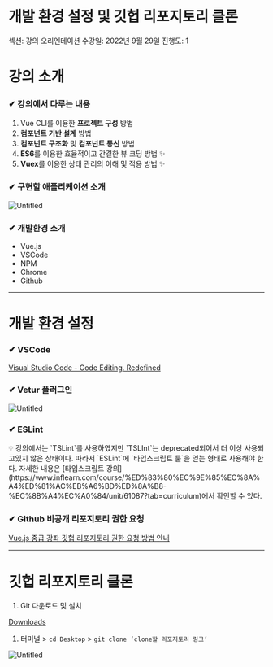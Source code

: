 # 개발 환경 설정 및 깃헙 리포지토리 클론

섹션: 강의 오리엔테이션
수강일: 2022년 9월 29일
진행도: 1

# 강의 소개

### ✔ 강의에서 다루는 내용

1. Vue CLI를 이용한 **프로젝트 구성** 방법
2. **컴포넌트 기반 설계** 방법
3. **컴포넌트 구조화** 및 **컴포넌트 통신** 방법
4. **ES6**를 이용한 효율적이고 간결한 뷰 코딩 방법 ✨
5. **Vuex**를 이용한 상태 관리의 이해 및 적용 방법 ✨

### ✔ 구현할 애플리케이션 소개

![Untitled](%E1%84%80%E1%85%A2%E1%84%87%E1%85%A1%E1%86%AF%20%E1%84%92%E1%85%AA%E1%86%AB%E1%84%80%E1%85%A7%E1%86%BC%20%E1%84%89%E1%85%A5%E1%86%AF%E1%84%8C%E1%85%A5%E1%86%BC%20%E1%84%86%E1%85%B5%E1%86%BE%20%E1%84%80%E1%85%B5%E1%86%BA%E1%84%92%E1%85%A5%E1%86%B8%20%E1%84%85%E1%85%B5%E1%84%91%E1%85%A9%E1%84%8C%E1%85%B5%E1%84%90%E1%85%A9%E1%84%85%E1%85%B5%20%E1%84%8F%E1%85%B3%E1%86%AF%E1%84%85%E1%85%A9%E1%86%AB%204ddbc9fd81a845fea288f4f3240d5eb9/Untitled.png)

### ✔ 개발환경 소개

- Vue.js
- VSCode
- NPM
- Chrome
- Github

---

# 개발 환경 설정

### ✔  VSCode

[Visual Studio Code - Code Editing. Redefined](https://code.visualstudio.com/)

### ✔ Vetur 플러그인

![Untitled](%E1%84%80%E1%85%A2%E1%84%87%E1%85%A1%E1%86%AF%20%E1%84%92%E1%85%AA%E1%86%AB%E1%84%80%E1%85%A7%E1%86%BC%20%E1%84%89%E1%85%A5%E1%86%AF%E1%84%8C%E1%85%A5%E1%86%BC%20%E1%84%86%E1%85%B5%E1%86%BE%20%E1%84%80%E1%85%B5%E1%86%BA%E1%84%92%E1%85%A5%E1%86%B8%20%E1%84%85%E1%85%B5%E1%84%91%E1%85%A9%E1%84%8C%E1%85%B5%E1%84%90%E1%85%A9%E1%84%85%E1%85%B5%20%E1%84%8F%E1%85%B3%E1%86%AF%E1%84%85%E1%85%A9%E1%86%AB%204ddbc9fd81a845fea288f4f3240d5eb9/Untitled%201.png)

### ✔ ESLint

<aside>
💡 강의에서는 `TSLint`를 사용하였지만 `TSLInt`는 deprecated되어서 더 이상 사용되고있지 않은 상태이다.
따라서 `ESLint`에 `타입스크립트 룰`을 얻는 형태로 사용해야 한다.
자세한 내용은 [타입스크립트 강의](https://www.inflearn.com/course/%ED%83%80%EC%9E%85%EC%8A%A4%ED%81%AC%EB%A6%BD%ED%8A%B8-%EC%8B%A4%EC%A0%84/unit/61087?tab=curriculum)에서 확인할 수 있다.

</aside>

### ✔ Github 비공개 리포지토리 권한 요청

[Vue.js 중급 강좌 깃헙 리포지토리 권한 요청 방법 안내](https://gist.github.com/joshua1988/0b99be693947f302056b9d8200b40951)

---

# 깃헙 리포지토리 클론

1. Git 다운로드 및 설치

[Downloads](https://git-scm.com/download/)

1. 터미널 > `cd Desktop` > `git clone ‘clone할 리포지토리 링크’`

![Untitled](%E1%84%80%E1%85%A2%E1%84%87%E1%85%A1%E1%86%AF%20%E1%84%92%E1%85%AA%E1%86%AB%E1%84%80%E1%85%A7%E1%86%BC%20%E1%84%89%E1%85%A5%E1%86%AF%E1%84%8C%E1%85%A5%E1%86%BC%20%E1%84%86%E1%85%B5%E1%86%BE%20%E1%84%80%E1%85%B5%E1%86%BA%E1%84%92%E1%85%A5%E1%86%B8%20%E1%84%85%E1%85%B5%E1%84%91%E1%85%A9%E1%84%8C%E1%85%B5%E1%84%90%E1%85%A9%E1%84%85%E1%85%B5%20%E1%84%8F%E1%85%B3%E1%86%AF%E1%84%85%E1%85%A9%E1%86%AB%204ddbc9fd81a845fea288f4f3240d5eb9/Untitled%202.png)